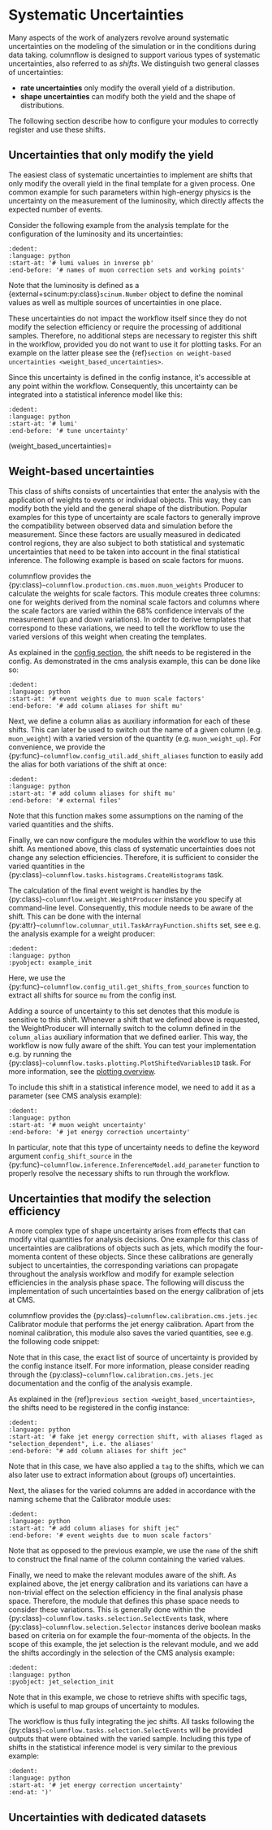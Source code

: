 
# Systematic Uncertainties

Many aspects of the work of analyzers revolve around systematic uncertainties on the modeling of the simulation or in the conditions during data taking.
columnflow is designed to support various types of systematic uncertainties, also referred to as *shifts*.
We distinguish two general classes of uncertainties: 

- **rate uncertainties** only modify the overall yield of a distribution.
- **shape uncertainties** can modify both the yield and the shape of distributions.

The following section describe how to configure your modules to correctly register and use these shifts.

## Uncertainties that only modify the yield

The easiest class of systematic uncertainties to implement are shifts that only modify the overall yield in the final template for a given process.
One common example for such parameters within high-energy physics is the uncertainty on the measurement of the luminosity, which directly affects the expected number of events.

Consider the following example from the analysis template for the configuration of the luminosity and its uncertainties:

```{literalinclude} ../../analysis_templates/cms_minimal/__cf_module_name__/config/analysis___cf_short_name_lc__.py
:dedent:
:language: python
:start-at: '# lumi values in inverse pb'
:end-before: '# names of muon correction sets and working points'
```

Note that the luminosity is defined as a {external+scinum:py:class}`scinum.Number` object to define the nominal values as well as multiple sources of uncertainties in one place.

These uncertainties do not impact the workflow itself since they do not modify the selection efficiency or require the processing of additional samples.
Therefore, no additional steps are necessary to register this shift in the workflow, provided you do not want to use it for plotting tasks.
For an example on the latter please see the {ref}`section on weight-based uncertainties <weight_based_uncertainties>`.

Since this uncertainty is defined in the config instance, it's accessible at any point within the workflow.
Consequently, this uncertainty can be integrated into a statistical inference model like this:

```{literalinclude} ../../analysis_templates/cms_minimal/__cf_module_name__/inference/example.py
:dedent:
:language: python
:start-at: '# lumi'
:end-before: '# tune uncertainty'
```

(weight_based_uncertainties)=

## Weight-based uncertainties

This class of shifts consists of uncertainties that enter the analysis with the application of weights to events or individual objects.
This way, they can modify both the yield and the general shape of the distribution.
Popular examples for this type of uncertainty are scale factors to generally improve the compatibility between observed data and simulation before the measurement.
Since these factors are usually measured in dedicated control regions, they are also subject to both statistical and systematic uncertainties that need to be taken into account in the final statistical inference.
The following example is based on scale factors for muons.

columnflow provides the {py:class}`~columnflow.production.cms.muon.muon_weights` Producer to calculate the weights for scale factors.
This module creates three columns: one for weights derived from the nominal scale factors and columns where the scale factors are varied within the 68% confidence intervals of the measurement (up and down variations).
In order to derive templates that correspond to these variations, we need to tell the workflow to use the varied versions of this weight when creating the templates.

As explained in the [config section](building_blocks/config_objects.md#shift), the shift needs to be registered in the config.
As demonstrated in the cms analysis example, this can be done like so:

```{literalinclude} ../../analysis_templates/cms_minimal/__cf_module_name__/config/analysis___cf_short_name_lc__.py
:dedent:
:language: python
:start-at: '# event weights due to muon scale factors'
:end-before: '# add column aliases for shift mu'
```

Next, we define a column alias as auxiliary information for each of these shifts.
This can later be used to switch out the name of a given column (e.g. `muon_weight`) with a varied version of the quantity (e.g. `muon_weight_up`).
For convenience, we provide the {py:func}`~columnflow.config_util.add_shift_aliases` function to easily add the alias for both variations of the shift at once:

```{literalinclude} ../../analysis_templates/cms_minimal/__cf_module_name__/config/analysis___cf_short_name_lc__.py
:dedent:
:language: python
:start-at: '# add column aliases for shift mu'
:end-before: '# external files'
```

Note that this function makes some assumptions on the naming of the varied quantities and the shifts.

Finally, we can now configure the modules within the workflow to use this shift.
As mentioned above, this class of systematic uncertainties does not change any selection efficiencies.
Therefore, it is sufficient to consider the varied quantities in the {py:class}`~columnflow.tasks.histograms.CreateHistograms` task.

The calculation of the final event weight is handles by the {py:class}`~columnflow.weight.WeightProducer` instance you specify at command-line level.
Consequently, this module needs to be aware of the shift.
This can be done with the internal {py:attr}`~columnflow.columnar_util.TaskArrayFunction.shifts` set, see e.g. the analysis example for a weight producer:

```{literalinclude} ../../analysis_templates/cms_minimal/__cf_module_name__/weight/example.py
:dedent:
:language: python
:pyobject: example_init
```

Here, we use the {py:func}`~columnflow.config_util.get_shifts_from_sources` function to extract all shifts for source `mu` from the config inst.

Adding a source of uncertainty to this set denotes that this module is sensitive to this shift.
Whenever a shift that we defined above is requested, the WeightProducer will internally switch to the column defined in the `column_alias` auxiliary information that we defined earlier.
This way, the workflow is now fully aware of the shift.
You can test your implementation e.g. by running the {py:class}`~columnflow.tasks.plotting.PlotShiftedVariables1D` task.
For more information, see the [plotting overview](../task_overview/plotting_tasks.md).


To include this shift in a statistical inference model, we need to add it as a parameter (see CMS analysis example):

```{literalinclude} ../../analysis_templates/cms_minimal/__cf_module_name__/inference/example.py
:dedent:
:language: python
:start-at: '# muon weight uncertainty'
:end-before: '# jet energy correction uncertainty'
```

In particular, note that this type of uncertainty needs to define the keyword argument `config_shift_source` in the {py:func}`~columnflow.inference.InferenceModel.add_parameter` function to properly resolve the necessary shifts to run through the workflow.

## Uncertainties that modify the selection efficiency

A more complex type of shape uncertainty arises from effects that can modify vital quantities for analysis decisions. 
One example for this class of uncertainties are calibrations of objects such as jets, which modify the four-momenta content of these objects.
Since these calibrations are generally subject to uncertainties, the corresponding variations can propagate throughout the analysis workflow and modify for example selection efficiencies in the analysis phase space.
The following will discuss the implementation of such uncertainties based on the energy calibration of jets at CMS.

columnflow provides the {py:class}`~columnflow.calibration.cms.jets.jec` Calibrator module that performs the jet energy calibration.
Apart from the nominal calibration, this module also saves the varied quantities, see e.g. the following code snippet:



Note that in this case, the exact list of source of uncertainty is provided by the config instance itself.
For more information, please consider reading through the {py:class}`~columnflow.calibration.cms.jets.jec` documentation and the config of the analysis example.

As explained in the {ref}`previous section <weight_based_uncertainties>`, the shifts need to be registered in the config instance:

```{literalinclude} ../../analysis_templates/cms_minimal/__cf_module_name__/config/analysis___cf_short_name_lc__.py
:dedent:
:language: python
:start-at: '# fake jet energy correction shift, with aliases flaged as "selection_dependent", i.e. the aliases'
:end-before: "# add column aliases for shift jec"
```

Note that in this case, we have also applied a `tag` to the shifts, which we can also later use to extract information about (groups of) uncertainties.

Next, the aliases for the varied columns are added in accordance with the naming scheme that the Calibrator module uses:

```{literalinclude} ../../analysis_templates/cms_minimal/__cf_module_name__/config/analysis___cf_short_name_lc__.py
:dedent:
:language: python
:start-at: "# add column aliases for shift jec"
:end-before: '# event weights due to muon scale factors'
```

Note that as opposed to the previous example, we use the `name` of the shift to construct the final name of the column containing the varied values.

Finally, we need to make the relevant modules aware of the shift.
As explained above, the jet energy calibration and its variations can have a non-trivial effect on the selection efficiency in the final analysis phase space.
Therefore, the module that defines this phase space needs to consider these variations.
This is generally done within the {py:class}`~columnflow.tasks.selection.SelectEvents` task, where {py:class}`~columnflow.selection.Selector` instances derive boolean masks based on criteria on for example the four-momenta of the objects.
In the scope of this example, the jet selection is the relevant module, and we add the shifts accordingly in the selection of the CMS analysis example:


```{literalinclude} ../../analysis_templates/cms_minimal/__cf_module_name__/selection/example.py
:dedent:
:language: python
:pyobject: jet_selection_init
```

Note that in this example, we chose to retrieve shifts with specific tags, which is useful to map groups of uncertainty to modules.

The workflow is thus fully integrating the jec shifts.
All tasks following the {py:class}`~columnflow.tasks.selection.SelectEvents` will be provided outputs that were obtained with the varied sample.
Including this type of shifts in the statistical inference model is very similar to the previous example:

```{literalinclude} ../../analysis_templates/cms_minimal/__cf_module_name__/inference/example.py
:dedent:
:language: python
:start-at: '# jet energy correction uncertainty'
:end-at: ')'
```

## Uncertainties with dedicated datasets
